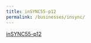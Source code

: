 ```yaml
---
title: inSYNC55-p12
permalink: /businesses/insync/
---
```


[inSYNC55-p12](/files/news-and-media/issue55-p12.pdf)
